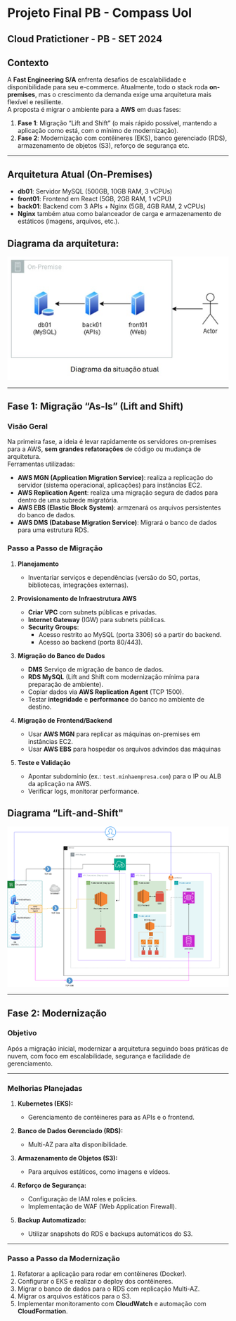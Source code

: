 # Projeto Final PB - Compass Uol

## Cloud Pratictioner - PB - SET 2024

## Contexto
A **Fast Engineering S/A** enfrenta desafios de escalabilidade e disponibilidade para seu e-commerce. Atualmente, todo o stack roda **on-premises**, mas o crescimento da demanda exige uma arquitetura mais flexível e resiliente.  
A proposta é migrar o ambiente para a **AWS** em duas fases:

1. **Fase 1**: Migração “Lift and Shift” (o mais rápido possível, mantendo a aplicação como está, com o mínimo de modernização).  
2. **Fase 2**: Modernização com contêineres (EKS), banco gerenciado (RDS), armazenamento de objetos (S3), reforço de segurança etc.

---

## Arquitetura Atual (On-Premises)

- **db01**: Servidor MySQL (500GB, 10GB RAM, 3 vCPUs)  
- **front01**: Frontend em React (5GB, 2GB RAM, 1 vCPU)  
- **back01**: Backend com 3 APIs + Nginx (5GB, 4GB RAM, 2 vCPUs)  
- **Nginx** também atua como balanceador de carga e armazenamento de estáticos (imagens, arquivos, etc.).

## Diagrama da arquitetura:
![diagrama](https://github.com/TatianaModelGBock/Projeto-final-PB-SET-2024-CompassUol/blob/main/images/arq-on-premise.jpg)

---

## Fase 1: Migração “As-Is” (Lift and Shift)

### Visão Geral
Na primeira fase, a ideia é levar rapidamente os servidores on-premises para a AWS, **sem grandes refatorações** de código ou mudança de arquitetura.  
Ferramentas utilizadas:
- **AWS MGN (Application Migration Service)**: realiza a replicação do servidor (sistema operacional, aplicações) para instâncias EC2.  
- **AWS Replication Agent**: realiza uma migração segura de dados para dentro de uma subrede migratória.
- **AWS EBS (Elastic Block System)**: armzenará os arquivos persistentes do banco de dados.
- **AWS DMS (Database Migration Service)**: Migrará o banco de dados para uma estrutura RDS.

### Passo a Passo de Migração
1. **Planejamento**  
   - Inventariar serviços e dependências (versão do SO, portas, bibliotecas, integrações externas).

2. **Provisionamento de Infraestrutura AWS**  
   - **Criar VPC** com subnets públicas e privadas.  
   - **Internet Gateway** (IGW) para subnets públicas. 
   - **Security Groups**:  
     - Acesso restrito ao MySQL (porta 3306) só a partir do backend.  
     - Acesso ao backend (porta 80/443).

3. **Migração do Banco de Dados**
   - **DMS** Serviço de migração de banco de dados.
   - **RDS MySQL** (Lift and Shift com modernização mínima para preparação de ambiente).  
   - Copiar dados via **AWS Replication Agent** (TCP 1500).  
   - Testar **integridade** e **performance** do banco no ambiente de destino.

5. **Migração de Frontend/Backend**  
   - Usar **AWS MGN** para replicar as máquinas on-premises em instâncias EC2.  
   - Usar **AWS EBS** para hospedar os arquivos advindos das máquinas

6. **Teste e Validação**  
   - Apontar subdomínio (ex.: `test.minhaempresa.com`) para o IP ou ALB da aplicação na AWS.  
   - Verificar logs, monitorar performance.


## Diagrama “Lift-and-Shift"

![diagrama2](https://github.com/TatianaModelGBock/Projeto-final-PB-SET-2024-CompassUol/blob/main/images/ArqLiftAndShift.drawio.png)

---

## **Fase 2: Modernização**

### **Objetivo**
Após a migração inicial, modernizar a arquitetura seguindo boas práticas de nuvem, com foco em escalabilidade, segurança e facilidade de gerenciamento.

---

### **Melhorias Planejadas**

1. **Kubernetes (EKS):**  
   - Gerenciamento de contêineres para as APIs e o frontend.  

2. **Banco de Dados Gerenciado (RDS):**  
   - Multi-AZ para alta disponibilidade.  

3. **Armazenamento de Objetos (S3):**  
   - Para arquivos estáticos, como imagens e vídeos.  

4. **Reforço de Segurança:**  
   - Configuração de IAM roles e policies.  
   - Implementação de WAF (Web Application Firewall).  

5. **Backup Automatizado:**  
   - Utilizar snapshots do RDS e backups automáticos do S3.  

---

### **Passo a Passo da Modernização**

1. Refatorar a aplicação para rodar em contêineres (Docker).  
2. Configurar o EKS e realizar o deploy dos contêineres.  
3. Migrar o banco de dados para o RDS com replicação Multi-AZ.  
4. Migrar os arquivos estáticos para o S3.  
5. Implementar monitoramento com **CloudWatch** e automação com **CloudFormation**.  

